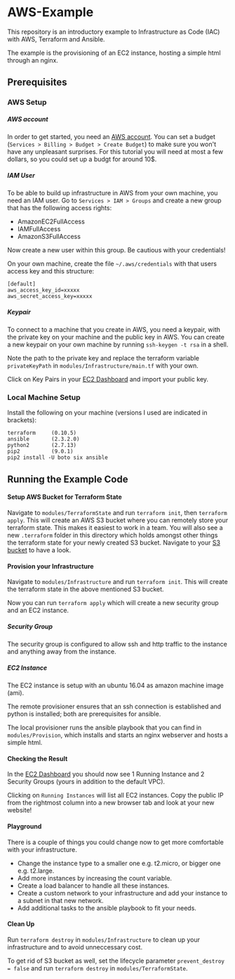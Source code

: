 # AWS-Example

This repository is an introductory example to Infrastructure as Code (IAC) with AWS, Terraform and Ansible.

The example is the provisioning of an EC2 instance, hosting a simple html through an nginx.

## Prerequisites

### AWS Setup

##### AWS account

In order to get started, you need an [AWS account](https://aws.amazon.com/console/).
You can set a budget (`Services > Billing > Budget > Create Budget`) to make sure you won't have any unpleasant surprises. 
For this tutorial you will need at most a few dollars, so you could set up a budgt for around 10$.

##### IAM User
To be able to build up infrastructure in AWS from your own machine, you need an IAM user.
Go to `Services > IAM > Groups` and create a new group that has the following access rights:
* AmazonEC2FullAccess
* IAMFullAccess
* AmazonS3FullAccess

Now create a new user within this group. Be cautious with your credentials!

On your own machine, create the file `~/.aws/credentials` with that users access key and this structure:

```
[default]
aws_access_key_id=xxxxx
aws_secret_access_key=xxxxx
```

##### Keypair
To connect to a machine that you create in AWS, you need a keypair, with the private key on your machine and the public key in AWS.
You can create a new keypair on your own machine by running `ssh-keygen -t rsa` in a shell. 

Note the path to the private key and replace the terraform variable `privateKeyPath` in `modules/Infrastructure/main.tf` with your own.

Click on Key Pairs in your [EC2 Dashboard](https://us-east-2.console.aws.amazon.com/ec2/v2/home?region=us-east-2) and import your public key.


### Local Machine Setup

Install the following on your machine (versions I used are indicated in brackets):
```
terraform     (0.10.5)
ansible       (2.3.2.0)
python2       (2.7.13)
pip2          (9.0.1)
pip2 install -U boto six ansible
```

## Running the Example Code

#### Setup AWS Bucket for Terraform State

Navigate to `modules/TerraformState` and run `terraform init`, then `terraform apply`.
This will create an AWS S3 bucket where you can remotely store your terraform state. This makes it easiest to work in a team.
You will also see a new `.terraform` folder in this directory which holds amongst other things the terraform state for your newly created S3 bucket.
Navigate to your [S3 bucket](https://s3.console.aws.amazon.com/s3/home?region=us-east-2#) to have a look.

#### Provision your Infrastructure

Navigate to `modules/Infrastructure` and run `terraform init`.
This will create the terraform state in the above mentioned S3 bucket.

Now you can run `terraform apply` which will create a new security group and an EC2 instance.

##### Security Group
The security group is configured to allow ssh and http traffic to the instance and anything away from the instance.

##### EC2 Instance
The EC2 instance is setup with an ubuntu 16.04 as amazon machine image (ami).

The remote provisioner ensures that an ssh connection is established and python is installed; both are prerequisites for ansible.

The local provisioner runs the ansible playbook that you can find in `modules/Provision`, which installs and starts an nginx webserver and hosts a simple html.

#### Checking the Result

In the [EC2 Dashboard](https://us-east-2.console.aws.amazon.com/ec2/v2/home?region=us-east-2) you should now see 1 Running Instance and 2 Security Groups (yours in addition to the default VPC).

Clicking on `Running Instances` will list all EC2 instances. Copy the public IP from the rightmost column into a new browser tab and look at your new website!

#### Playground

There is a couple of things you could change now to get more comfortable with your infrastructure.

* Change the instance type to a smaller one e.g. t2.micro, or bigger one e.g. t2.large.
* Add more instances by increasing the count variable.
* Create a load balancer to handle all these instances.
* Create a custom network to your infrastructure and add your instance to a subnet in that new network.
* Add additional tasks to the ansible playbook to fit your needs.

#### Clean Up

Run `terraform destroy` in `modules/Infrastructure` to clean up your infrastructure and to avoid unneccessary cost.

To get rid of S3 bucket as well, set the lifecycle parameter `prevent_destroy = false` and run `terraform destroy` in `modules/TerraformState`.

